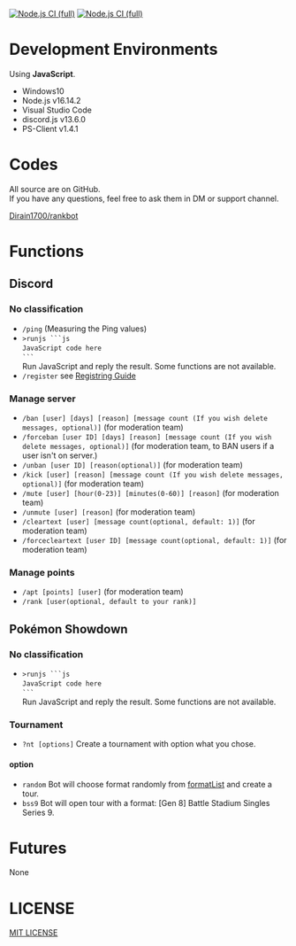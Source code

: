 [![Node.js CI (full)](https://github.com/Dirain1700/rankbot/actions/workflows/node.js.yml/badge.svg?branch=main&event=push)](https://github.com/Dirain1700/rankbot/actions/workflows/node.js.yml) [![Node.js CI (full)](https://github.com/Dirain1700/rankbot/actions/workflows/node.js.yml/badge.svg?branch=dev&event=push)](https://github.com/Dirain1700/rankbot/actions/workflows/node.js.yml)

# Development Environments

Using <b>JavaScript</b>.

-   Windows10
-   Node.js v16.14.2
-   Visual Studio Code
-   discord.js v13.6.0
-   PS-Client v1.4.1

# Codes

All source are on GitHub.<br/>
If you have any questions, feel free to ask them in DM or support channel.

[Dirain1700/rankbot](https://github.com/Dirain1700/rankbot)

# Functions

## Discord

### No classification

-   `/ping` (Measuring the Ping values)
-   ` >runjs ```js  ` <br> `JavaScript code here` <br> ` ``` ` <br >Run JavaScript and reply the result. Some functions are not available.
-   `/register` see [Registring Guide](https://gist.github.com/Dirain1700/f2c01cebe77dc495b6453dbdfa9d23df)

### Manage server

-   `/ban [user] [days] [reason] [message count (If you wish delete messages, optional)]` (for moderation team)
-   `/forceban [user ID] [days] [reason] [message count (If you wish delete messages, optional)]` (for moderation team, to BAN users if a user isn't on server.)
-   `/unban [user ID] [reason(optional)]` (for moderation team)
-   `/kick [user] [reason] [message count (If you wish delete messages, optional)]` (for moderation team)
-   `/mute [user] [hour(0-23)] [minutes(0-60)] [reason]` (for moderation team)
-   `/unmute [user] [reason]` (for moderation team)
-   `/cleartext [user] [message count(optional, default: 1)]` (for moderation team)
-   `/forcecleartext [user ID] [message count(optional, default: 1)]` (for moderation team)

### Manage points

-   `/apt [points] [user]` (for moderation team)<br />
-   `/rank [user(optional, default to your rank)]`

## Pokémon Showdown

### No classification

-   ` >runjs ```js  ` <br> `JavaScript code here` <br> ` ``` ` <br >Run JavaScript and reply the result. Some functions are not available.

### Tournament

-   `?nt [options]` Create a tournament with option what you chose.

#### option

-   `random` Bot will choose format randomly from [formatList](./showdown/tour/formatnames.js) and create a tour.
-   `bss9` Bot will open tour with a format: [Gen 8] Battle Stadium Singles Series 9.

# Futures

None

# LICENSE

[MIT LICENSE](./LICENSE)
